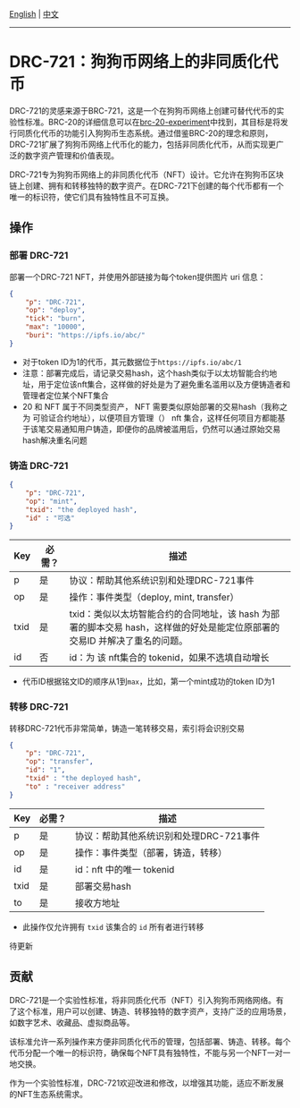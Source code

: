 [English](./README_cn.md) | [中文](./README.md)

---

# DRC-721：狗狗币网络上的非同质化代币

DRC-721的灵感来源于BRC-721，这是一个在狗狗币网络上创建可替代代币的实验性标准。BRC-20的详细信息可以在[brc-20-experiment](https://domo-2.gitbook.io/brc-20-experiment/)中找到，其目标是将发行同质化代币的功能引入狗狗币生态系统。通过借鉴BRC-20的理念和原则，DRC-721扩展了狗狗币网络上代币化的能力，包括非同质化代币，从而实现更广泛的数字资产管理和价值表现。

DRC-721专为狗狗币网络上的非同质化代币（NFT）设计。它允许在狗狗币区块链上创建、拥有和转移独特的数字资产。在DRC-721下创建的每个代币都有一个唯一的标识符，使它们具有独特性且不可互换。

## 操作

### 部署 DRC-721

部署一个DRC-721 NFT，并使用外部链接为每个token提供图片 uri 信息：

``` json
{
    "p": "DRC-721",
    "op": "deploy",
    "tick": "burn",
    "max": "10000",
    "buri": "https://ipfs.io/abc/"
}
```

* 对于token ID为1的代币，其元数据位于`https://ipfs.io/abc/1`
* 注意：部署完成后，请记录交易hash，这个hash类似于以太坊智能合约地址，用于定位该nft集合，这样做的好处是为了避免重名滥用以及方便铸造者和管理者定位某个NFT集合
* 20 和 NFT 属于不同类型资产， NFT 需要类似原始部署的交易hash（我称之为 可验证合约地址），以便项目方管理（） nft 集合，这样任何项目方都能基于该笔交易通知用户铸造，即便你的品牌被滥用后，仍然可以通过原始交易hash解决重名问题

### 铸造 DRC-721

``` json
{
    "p": "DRC-721",
    "op": "mint",
    "txid": "the deployed hash",
    "id" : "可选" 
}
```

| Key | 必需？ | 描述 |
|---|---|---|
| p | 是 | 协议：帮助其他系统识别和处理DRC-721事件 |
| op | 是 | 操作：事件类型（deploy, mint, transfer） |
| txid | 是 | txid：类似以太坊智能合约的合同地址，该 hash 为部署的脚本交易 hash，这样做的好处是能定位原部署的交易ID 并解决了重名的问题。 |
| id | 否 | id：为 该 nft集合的 tokenid，如果不选填自动增长 |

* 代币ID根据铭文ID的顺序从1到`max`，比如，第一个mint成功的token ID为1

### 转移 DRC-721

转移DRC-721代币非常简单，铸造一笔转移交易，索引将会识别交易

``` json
{
    "p": "DRC-721",
    "op": "transfer",
    "id": "1",
    "txid" : "the deployed hash",
    "to" : "receiver address"
}
```

| Key | 必需？ | 描述 |
|---|---|---|
| p | 是 | 协议：帮助其他系统识别和处理DRC-721事件 |
| op | 是 | 操作：事件类型（部署，铸造，转移） |
| id | 是 | id：nft 中的唯一 tokenid|
| txid | 是 | 部署交易hash |
| to | 是 | 接收方地址 |

* 此操作仅允许拥有 `txid` 该集合的 `id` 所有者进行转移
  
待更新

## 贡献

DRC-721是一个实验性标准，将非同质化代币（NFT）引入狗狗币网络网络。有了这个标准，用户可以创建、铸造、转移独特的数字资产，支持广泛的应用场景，如数字艺术、收藏品、虚拟商品等。

该标准允许一系列操作来方便非同质化代币的管理，包括部署、铸造、转移。每个代币分配一个唯一的标识符，确保每个NFT具有独特性，不能与另一个NFT一对一地交换。

作为一个实验性标准，DRC-721欢迎改进和修改，以增强其功能，适应不断发展的NFT生态系统需求。
